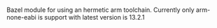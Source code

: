 #

Bazel module for using an hermetic arm toolchain.
Currently only arm-none-eabi is support with latest version is 13.2.1

